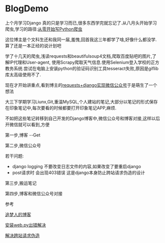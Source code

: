 # BlogDemo

上个月学习Django 真的只是学习而已,很多东西学完就忘记了.从八月头开始学习爬虫,学习的路径:[从零开始写Python爬虫](https://zhuanlan.zhihu.com/Ehco-python)

这位博主是个文科生还和我同一届,羞愧,回首我这三年都学了啥,好像什么都没学.算了还是一本正经的说计划吧

学了十几天的爬虫,浅读requests和beautifulsoup4文档,爬取百度贴吧的图片,了解IP代理和User-agent,
使用Scrapy爬取天气信息.使用Selenium登入学校的正方教务系统.尝试在电脑上安装python的验证码识别工具tesseract失败,原因是giflib库太高级使用不了.

现在才开始讲重点,看到博主的[requests+django实现微信公众号](https://zhuanlan.zhihu.com/p/27625233)于是萌生了一个想法

大三下学期学习Liunx,Git,重温MySQL,个人建站的笔记,大部分以笔记的形式保存在印象笔记中,每次要看的时候都要打开印象笔记APP,麻烦.

不如把这些笔记转移到自己开发的Django博客中,微信公众号和博客对接,这样以后开微信就可以看到,方便

第一步,博客                              --Get

第二步,微信公众号 

若干问题:
- django logging 不要改变日志文件的内容,如果改变了要重启django
- post请求时 会出现403错误 这是django本身防止跨站请求伪造的设计

第三步,搬运笔记

第四步,博客和微信公众号对接


参考

[追梦人的博客](http://zmrenwu.com/)

[安装web.py出错解决](https://github.com/webpy/webpy/issues/396)

[解决跨站请求伪造](http://www.bkjia.com/ASPjc/1010798.html)
